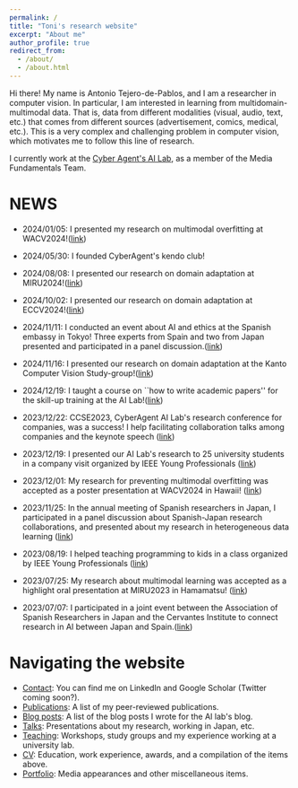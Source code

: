 ```yaml
---
permalink: /
title: "Toni's research website"
excerpt: "About me"
author_profile: true
redirect_from: 
  - /about/
  - /about.html
---
```


Hi there! My name is Antonio Tejero-de-Pablos, and I am a researcher in computer vision. In particular, I am interested in learning from multidomain-multimodal data. That is, data from different modalities (visual, audio, text, etc.) that comes from different sources (advertisement, comics, medical, etc.). This is a very complex and challenging problem in computer vision, which motivates me to follow this line of research.

I currently work at the [Cyber Agent's AI Lab](https://cyberagent.ai/ailab/people/a_tejero/), as a member of the Media Fundamentals Team.

NEWS
======
- 2024/01/05: I presented my research on multimodal overfitting at WACV2024!([link](https://antonio-t.github.io/publication/tejero2024complementary))
- 2024/05/30: I founded CyberAgent's kendo club!
- 2024/08/08: I presented our research on domain adaptation at MIRU2024!([link](https://antonio-t.github.io/publication/tejero2024complementary))
- 2024/10/02: I presented our research on domain adaptation at ECCV2024!([link](https://antonio-t.github.io/publication/tejero2024complementary))
- 2024/11/11: I conducted an event about AI and ethics at the Spanish embassy in Tokyo! Three experts from Spain and two from Japan presented and participated in a panel discussion.([link](https://antonio-t.github.io/publication/tejero2024complementary))
- 2024/11/16: I presented our research on domain adaptation at the Kanto Computer Vision Study-group!([link](https://antonio-t.github.io/publication/tejero2024complementary))
- 2024/12/19: I taught a course on ``how to write academic papers'' for the skill-up training at the AI Lab!([link](https://antonio-t.github.io/publication/tejero2024complementary))

- 2023/12/22: CCSE2023, CyberAgent AI Lab's research conference for companies, was a success! I help facilitating collaboration talks among companies and the keynote speech ([link](https://antonio-t.github.io/talks/2023-12-22-ccse2023))
- 2023/12/19: I presented our AI Lab's research to 25 university students in a company visit organized by IEEE Young Professionals ([link](https://antonio-t.github.io/teaching/2023-12-19_ieeeyp-step2023))
- 2023/12/01: My research for preventing multimodal overfitting was accepted as a poster presentation at WACV2024 in Hawaii! ([link](https://antonio-t.github.io/publication/tejero2024complementary))
- 2023/11/25: In the annual meeting of Spanish researchers in Japan, I participated in a panel discussion about Spanish-Japan research collaborations, and presented about my research in heterogeneous data learning ([link](https://antonio-t.github.io/talks/2023-11-25-encuentro_ace2023))
- 2023/08/19: I helped teaching programming to kids in a class organized by IEEE Young Professionals ([link](https://antonio-t.github.io/teaching/2023-08-19_ieeeyp-programming-kids))
- 2023/07/25: My research about multimodal learning was accepted as a highlight oral presentation at MIRU2023 in Hamamatsu! ([link](https://antonio-t.github.io/publication/tejero2023dissecting))
- 2023/07/07: I participated in a joint event between the Association of Spanish Researchers in Japan and the Cervantes Institute to connect research in AI between Japan and Spain.([link](https://antonio-t.github.io/portfolio/2023-07-07_cervantes-ai))

Navigating the website
======
- [Contact](https://www.linkedin.com/in/antonio-tejero-de-pablos-0a379128): You can find me on LinkedIn and Google Scholar (Twitter coming soon?).
- [Publications](https://antonio-t.github.io/publications/): A list of my peer-reviewed publications.
- [Blog posts](https://antonio-t.github.io/year-archive/): A list of the blog posts I wrote for the AI lab's blog.
- [Talks](https://antonio-t.github.io/talks/): Presentations about my research, working in Japan, etc.
- [Teaching](https://antonio-t.github.io/teaching/): Workshops, study groups and my experience working at a university lab.
- [CV](https://antonio-t.github.io/cv/): Education, work experience, awards, and a compilation of the items above.
- [Portfolio](https://antonio-t.github.io/portfolio/): Media appearances and other miscellaneous items.
